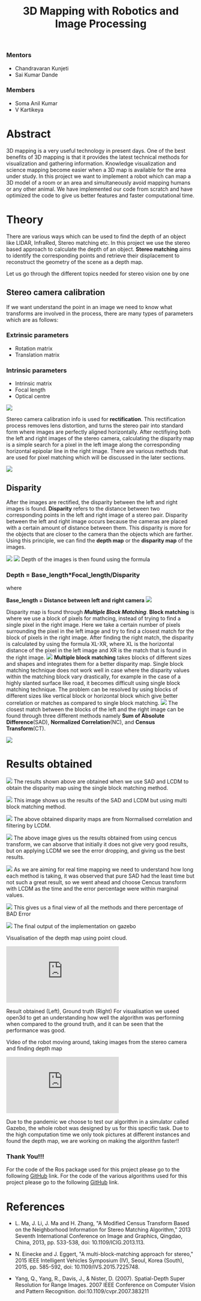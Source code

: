 ﻿---
layout: post
title: "3D Mapping with Robotics and Image Processing"
description: "Stereo camera is probably the easist way to reconstruct the world around you."
categories: diode
thumbnail: "3d-imaging-using-stereo-vision.png"
---

### Mentors
-   Chandravaran Kunjeti
-   Sai Kumar Dande

### Members
-   Soma Anil Kumar
-   V Kartikeya
 
# Abstract
3D mapping is a very useful technology in present days. One of the best  benefits of 3D mapping  is that it provides the latest technical methods for  visualization and gathering information. Knowledge visualization and science  mapping become easier when a 3D map is available for the area under study.  In this project we want to implement a robot which can map a 3D model of a  room or an area and simultaneously avoid mapping humans or any other  animal. We have implemented our code from scratch and have optimized the  code to give us better features and faster computational time.

# Theory
There are various ways which can be used to find the depth of an object like LIDAR, InfraRed, Stereo matching etc.
In this project we use the stereo based approach to calculate the depth of an object. **Stereo matching** aims to identify the corresponding points and retrieve their displacement to reconstruct the geometry of the scene as a depth map. 

Let us go through the different topics needed for stereo vision one by one

## Stereo camera calibration
If we want understand the point in an image we need to know what transforms are involved in the process, there are many types of parameters which are as follows:
### Extrinsic parameters
- Rotation matrix
- Translation matrix

### Intrinsic parameters
- Intrinsic matrix
- Focal length
- Optical centre

![](/virtual-expo/assets/img/diode/3dmapping_img1.PNG)

Stereo camera calibration info is used for **rectification**.
This rectification process removes lens distortion, and turns the stereo pair into standard form where images are perfectly aligned horizontally.  After rectifiying both the left and right images of the stereo camera, calculating the disparity map is a simple search for a pixel in the left image along the corresponding horizontal epipolar line in the right image. There are various methods that are used for pixel matching which will be discussed in the later sections.


![](/virtual-expo/assets/img/diode/3dmapping_img2.PNG)

## Disparity
After the images are rectified, the disparity between the left and right images is found. **Disparity** refers to the distance between two corresponding points in the left and right image of a stereo pair. Disparity between the left and right image occurs because the cameras are placed with a certain amount of distance between them. This disparity is more for the objects that are closer to the camera than the objects which are farther. Using this principle, we can find the **depth map** or the **disparity map** of the images.

![](/virtual-expo/assets/img/diode/3dmapping_img4.PNG)
![](/virtual-expo/assets/img/diode/3dmapping_img3.PNG)
Depth of the images is then found using the formula 

### Depth = Base_length*Focal_length/Disparity
where 

 **Base_length = Distance between left and right camera**
 ![](/virtual-expo/assets/img/diode/3dmapping_img5.PNG)

 Disparity map is found through ***Multiple Block Matching***.
 **Block matching** is where we use a block of pixels for mathcing, instead of trying to find a single pixel in the right image. Here we take a certain number of pixels surrounding the pixel in the left image and try to find a closest match for the block of pixels in the right image. After finding the right match, the disparity is calculated by using the formula XL-XR, where XL is the horizontal distance of the pixel in the left image and XR is the match that is found in the right image.
 ![](/virtual-expo/assets/img/diode/3dmapping_img6.PNG)
 **Multiple block matching** takes blocks of different sizes and shapes and integrates them for a better disparity map. Single block matching technique does not work well in case where the disparity values within the matching block vary drastically, for example in the case of a highly slanted surface like road, it becomes difficult using single block matching technique. The problem can be resolved by using blocks of different sizes like vertical block or horizontal block which give better correlation or matches as compared to single block matching. 
 ![](/virtual-expo/assets/img/diode/3dmapping_img7.PNG)
 The closest match between the blocks of the left and the right image can be found through three different methods namely **Sum of Absolute Difference**(SAD), **Normalized Correlation**(NC), and **Census Transform**(CT).

  ![](/virtual-expo/assets/img/diode/3dmapping_img8.PNG)

 # Results obtained

 ![](/virtual-expo/assets/img/diode/3dmapping_img9.PNG)
The results shown above are obtained when we use SAD and LCDM to obtain the disparity map using the single block matching method.

 ![](/virtual-expo/assets/img/diode/3dmapping_img10.PNG)
 This image shows us the results of the SAD and LCDM but using multi block matching method. 

 ![](/virtual-expo/assets/img/diode/3dmapping_img11.PNG)
 The above obtained disparity maps are from Normalised correlation  and filtering by LCDM.

 ![](/virtual-expo/assets/img/diode/3dmapping_img12.PNG)
 The above image gives us the results obtained from using cencus transform, we can absorve that initially it does not give very good results, but on applying LCDM we see the error dropping, and giving us the best results. 

 ![](/virtual-expo/assets/img/diode/3dmapping_img13.PNG)
 As we are aiming for real time mapping we need to understand how long each method is taking, it was observed that pure SAD had the least time but not such a great result, so we went ahead and choose Cencus transform with LCDM as the time and the error percentage were within marginal values.

 ![](/virtual-expo/assets/img/diode/3dmapping_img14.PNG)
 This gives us a final view of all the methods and there percentage of BAD Error

![](/virtual-expo/assets/img/diode/3dmapping_img15.PNG)
The final output of the implementation on gazebo

Visualisation of the depth map using point cloud. 

<iframe src="https://www.youtube.com/embed/EbajTZuaTmA" title="YouTube video player" frameborder="0" allow="accelerometer; clipboard-write; encrypted-media; gyroscope; picture-in-picture" allowfullscreen></iframe>

 Result obtained (Left), Ground truth (Right)
 For visualisation we useed open3d to get an understanding how well the algorithm was performing when compared to the ground truth, and it can be seen that the performance was good. 

 Video of the robot moving around, taking images from the stereo camera and finding depth map

<iframe src="https://www.youtube.com/embed/3W8nz7LyGsw" title="YouTube video player" frameborder="0" allow="accelerometer; clipboard-write; encrypted-media; gyroscope; picture-in-picture" allowfullscreen></iframe>

 Due to the pandemic we choose to test our algorithm in a simulator called Gazebo, the whole robot was designed by us for this specific task. Due to the high computation time we only took pictures at different instances and found the depth map, we are working on making the algorithm faster!! 

### Thank You!!!

For the code of the Ros package used for this project please go to the following [GitHub](https://github.com/IEEE-NITK/3_D_Mapping_and_Localization.git) link. 
For the code of the various algorithms used for this project please go to the following [GitHub](https://github.com/chandravaran/Stereo_camera_3D_map_generation.git) link.  

# References
- L. Ma, J. Li, J. Ma and H. Zhang, "A Modified Census Transform Based on the Neighborhood Information for Stereo Matching Algorithm," 2013 Seventh International Conference on Image and Graphics, Qingdao, China, 2013, pp. 533-538, doi: 10.1109/ICIG.2013.113.

- N. Einecke and J. Eggert, "A multi-block-matching approach for stereo," 2015 IEEE Intelligent Vehicles Symposium (IV), Seoul, Korea (South), 2015, pp. 585-592, doi: 10.1109/IVS.2015.7225748. 

- Yang, Q., Yang, R., Davis, J., & Nister, D. (2007). Spatial-Depth Super Resolution for Range Images. 2007 IEEE Conference on Computer Vision and Pattern Recognition. doi:10.1109/cvpr.2007.383211

 

 




